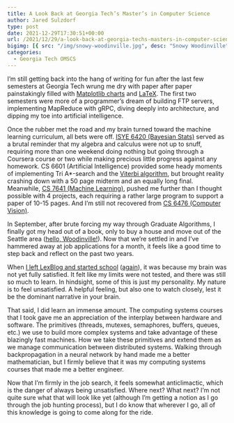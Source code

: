 ```yaml
---
title: A Look Back at Georgia Tech’s Master’s in Computer Science
author: Jared Sulzdorf
type: post
date: 2021-12-29T17:30:51+00:00
url: /2021/12/29/a-look-back-at-georgia-techs-masters-in-computer-science/
bigimg: [{ src: "/img/snowy-woodinville.jpg", desc: "Snowy Woodinville" }]
categories:
  - Georgia Tech OMSCS
---
```


I&#8217;m still getting back into the hang of writing for fun after the last few semesters at Georgia Tech wrung me dry with paper after paper painstakingly filled with [Matplotlib charts][1] and [LaTeX][2]. The first two semesters were more of a programmer&#8217;s dream of building FTP servers, implementing MapReduce with gRPC, diving deeply into architecture, and dipping my toe into artificial intelligence.

Once the rubber met the road and my brain turned toward the machine learning curriculum, all bets were off. [ISYE 6420 (Bayesian Stats)][3] served as a brutal reminder that my algebra and calculus were not up to snuff, requiring more than one weekend doing nothing but going through a Coursera course or two while making precious little progress against any homework. CS 6601 (Artificial Intelligence) provided some heady moments of implementing Tri A\*-search and the [Viterbi algorithm][4], but brought reality crashing down with a 50 page midterm and an equally long final. Meanwhile, [CS 7641 (Machine Learning)][4], pushed me further than I thought possible with 4 projects, each requiring a rather large program to support a paper of 10-15 pages. And I&#8217;m still not recovered from [CS 6476 (Computer Vision)][5].

<!--more-->

In September, after brute forcing my way through Graduate Algorithms, I finally got my head out of a book, only to buy a house and move out of the Seattle area ([hello, Woodinville!][6]). Now that we&#8217;re settled in and I&#8217;ve hammered away at job applications for a month, it feels like a good time to step back and reflect on the past two years.

When [I left LexBlog and started school][7] ([again][8]), it was because my brain was not yet fully satisfied. It felt like my limits were not tested, and there was still so much to learn. In hindsight, some of this is just my personality. My nature is to feel unsatisfied. A helpful feeling, but also one to watch closely, lest it be the dominant narrative in your brain.

That said, I did learn an immense amount. The computing systems courses that I took gave me an appreciation of the interplay between hardware and software. The primitives (threads, mutexes, semaphores, buffers, queues, etc.) we use to build more complex systems and take advantage of these blazingly fast machines. How we take these primitives and extend them as we manage communication between distributed systems. Walking through backpropagation in a neural network by hand made me a better mathematician, but I firmly believe that it was my computing systems courses that made me a better engineer.

Now that I&#8217;m firmly in the job search, it feels somewhat anticlimactic, which is the danger of always being unsatisfied. Where next? What next? I&#8217;m not quite sure what that will look like yet (although I&#8217;m getting a notion as I go through the job hunting process), but I do know that wherever I go, all of this knowledge is going to come along for the ride.

[1]: https://matplotlib.org/
[2]: https://www.latex-project.org/
[3]: https://omscs.gatech.edu/isye-6420-bayesian-statistics
[4]: https://en.wikipedia.org/wiki/Viterbi_algorithm
[5]: https://omscs.gatech.edu/cs-6476-computer-vision
[6]: https://www.ci.woodinville.wa.us/
[7]: https://www.jsulz.com/2019/12/18/a-full-time-student/
[8]: https://www.jsulz.com/2019/06/25/finishing-one-degree-starting-another/
